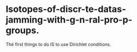 # Isotopes-of-discr-te-datas-jamming-with-g-n-ral-pro-p-groups.
Thé first things to do IS to use Dirichlet conditions.
